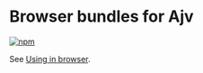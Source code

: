 # Browser bundles for Ajv

[![npm](https://img.shields.io/npm/v/ajv-dist.svg)](https://www.npmjs.com/package/ajv-dist)

See [Using in browser](https://github.com/ajv-validator/ajv#using-in-browser).
